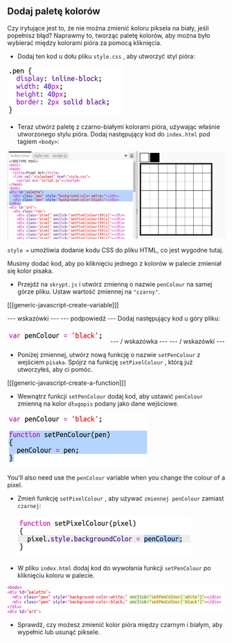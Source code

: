 ## Dodaj paletę kolorów

Czy irytujące jest to, że nie można zmienić koloru piksela na biały, jeśli popełnisz błąd? Naprawmy to, tworząc paletę kolorów, aby można było wybierać między kolorami pióra za pomocą kliknięcia.

+ Dodaj ten kod u dołu pliku `style.css` , aby utworzyć styl pióra:

![zrzut ekranu](images/pixel-art-pen.png)

+ Teraz utwórz paletę z czarno-białymi kolorami pióra, używając właśnie utworzonego stylu pióra. Dodaj następujący kod do `index.html` pod tagiem `<body>`:

![zrzut ekranu](images/pixel-art-palette.png)

`style =` umożliwia dodanie kodu CSS do pliku HTML, co jest wygodne tutaj.

Musimy dodać kod, aby po kliknięciu jednego z kolorów w palecie zmieniał się kolor pisaka.

+ Przejdź na `skrypt.js` i utwórz zmienną o nazwie `penColour` na samej górze pliku. Ustaw wartość zmiennej na `"czarny"`.

[[[generic-javascript-create-variable]]]

\--- wskazówki \--- \--- podpowiedź \--- Dodaj następujący kod u góry pliku:

![zrzut ekranu](images/pixel-art-pencolour.png) \--- / wskazówka \--- \--- / wskazówki \---

+ Poniżej zmiennej, utwórz nową funkcję o nazwie `setPenColour` z wejściem `pisaka`. Spójrz na funkcję `setPixelColour` , którą już utworzyłeś, aby ci pomóc.

[[[generic-javascript-create-a-function]]]

+ Wewnątrz funkcji `setPenColour` dodaj kod, aby ustawić `penColour` zmienną na kolor `długopis` podany jako dane wejściowe.

![zrzut ekranu](images/pixel-art-set-pen.png)

You'll also need use the `penColour` variable when you change the colour of a pixel.

+ Zmień funkcję `setPixelColour` , aby używać `zmiennej penColour` zamiast `czarnej`:
    
    ![zrzut ekranu](images/pixel-art-use-pen.png)

+ W pliku `index.html` dodaj kod do wywołania funkcji `setPenColour` po kliknięciu koloru w palecie.

![zrzut ekranu](images/pixel-art-palette-onclick.png)

+ Sprawdź, czy możesz zmienić kolor pióra między czarnym i białym, aby wypełnić lub usunąć piksele.